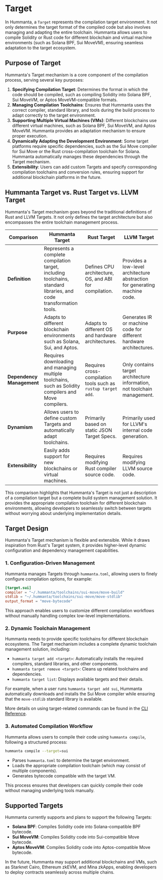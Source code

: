 # Target

In Hummanta, a `Target` represents the compilation target environment. It not only determines the target format of the compiled code but also involves managing and adapting the entire toolchain. Hummanta allows users to compile Solidity or Rust code for different blockchain and virtual machine environments (such as Solana BPF, Sui MoveVM), ensuring seamless adaptation to the target ecosystem.

## **Purpose of Target**

Hummanta's Target mechanism is a core component of the compilation process, serving several key purposes:

1. **Specifying Compilation Target**: Determines the format in which the code should be compiled, such as compiling Solidity into Solana BPF, Sui MoveVM, or Aptos MoveVM-compatible formats.
2. **Managing Compilation Toolchains**: Ensures that Hummanta uses the correct compiler, standard library, and tools during the build process to adapt correctly to the target environment.
3. **Supporting Multiple Virtual Machines (VMs)**: Different blockchains use different virtual machines, such as Solana BPF, Sui MoveVM, and Aptos MoveVM. Hummanta provides an adaptation mechanism to ensure proper execution.
4. **Dynamically Adapting the Development Environment**: Some target platforms require specific dependencies, such as the Sui Move compiler for Sui Move or the Rust cross-compilation toolchain for Solana. Hummanta automatically manages these dependencies through the Target mechanism.
5. **Extensibility**: Users can add custom Targets and specify corresponding compilation toolchains and conversion rules, ensuring support for additional blockchain platforms in the future.

## **Hummanta Target vs. Rust Target vs. LLVM Target**

Hummanta's Target mechanism goes beyond the traditional definitions of Rust and LLVM Targets. It not only defines the target architecture but also encompasses the entire toolchain management process.

| **Comparison**            | **Hummanta Target**                                          | **Rust Target**                                              | **LLVM Target**                                              |
| ------------------------- | ------------------------------------------------------------ | ------------------------------------------------------------ | ------------------------------------------------------------ |
| **Definition**            | Represents a complete compilation target, including toolchains, standard libraries, and code transformation tools. | Defines CPU architecture, OS, and ABI for compilation.       | Provides a low-level architecture abstraction for generating machine code. |
| **Purpose**               | Adapts to different blockchain environments such as Solana, Sui, and Aptos. | Adapts to different OS and hardware architectures.           | Generates IR or machine code for different hardware architectures. |
| **Dependency Management** | Requires downloading and managing multiple toolchains, such as Solidity compilers and Move compilers. | Requires cross-compilation tools such as `rustup target add`. | Only contains target architecture information, not toolchain management. |
| **Dynamism**              | Allows users to define custom Targets and automatically adapt toolchains. | Primarily based on static JSON Target Specs.                 | Primarily used for LLVM's internal code generation.          |
| **Extensibility**         | Easily adds support for new blockchains or virtual machines. | Requires modifying Rust compiler source code.                | Requires modifying LLVM source code.                         |

This comparison highlights that Hummanta's Target is not just a description of a compilation target but a complete build system management solution. It provides the appropriate compilation toolchain for different blockchain environments, allowing developers to seamlessly switch between targets without worrying about underlying implementation details.

## **Target Design**

Hummanta's Target mechanism is flexible and extensible. While it draws inspiration from Rust's Target system, it provides higher-level dynamic configuration and dependency management capabilities.

### **1. Configuration-Driven Management**

Hummanta manages Targets through `hummanta.toml`, allowing users to finely configure compilation options, for example:

```toml
[target.sui]
compiler = "~/.hummanta/toolchains/sui-move/move-build"
stdlib = "~/.hummanta/toolchains/sui-move/move-stdlib"
output_format = "move-bytecode"
```

This approach enables users to customize different compilation workflows without manually handling complex low-level implementations.

### **2. Dynamic Toolchain Management**

Hummanta needs to provide specific toolchains for different blockchain ecosystems. The Target mechanism includes a complete dynamic toolchain management solution, including:

- `hummanta target add <target>`: Automatically installs the required compilers, standard libraries, and other components.
- `hummanta target remove <target>`: Cleans up related toolchains and dependencies.
- `hummanta target list`: Displays available targets and their details.

For example, when a user runs `hummanta target add sui`, Hummanta automatically downloads and installs the Sui Move compiler while ensuring that the `move-stdlib` standard library is available.

More details on using target-related commands can be found in the [CLI Reference](../references/cli.md#target).

### **3. Automated Compilation Workflow**

Hummanta allows users to compile their code using `hummanta compile`, following a structured process:

```sh
hummanta compile --target=sui
```

- Parses `hummanta.toml` to determine the target environment.
- Loads the appropriate compilation toolchain (which may consist of multiple components).
- Generates bytecode compatible with the target VM.

This process ensures that developers can quickly compile their code without managing underlying tools manually.

## **Supported Targets**

Hummanta currently supports and plans to support the following Targets:

- **Solana BPF**: Compiles Solidity code into Solana-compatible BPF bytecode.
- **Sui MoveVM**: Compiles Solidity code into Sui-compatible Move bytecode.
- **Aptos MoveVM**: Compiles Solidity code into Aptos-compatible Move bytecode.

In the future, Hummanta may support additional blockchains and VMs, such as Starknet Cairo, Ethereum zkEVM, and Mina zkApps, enabling developers to deploy contracts seamlessly across multiple chains.
